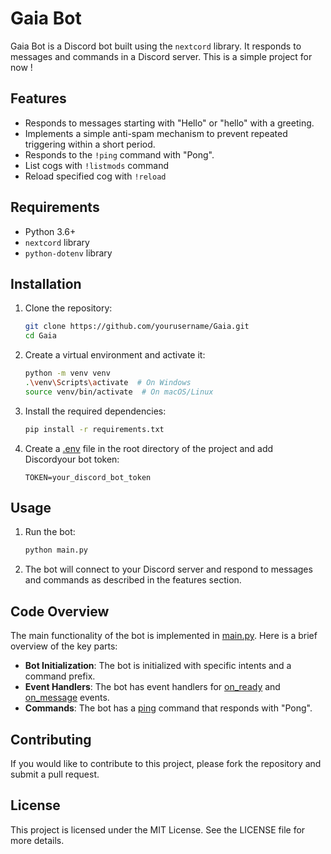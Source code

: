 # Gaia Bot

Gaia Bot is a Discord bot built using the `nextcord` library. It responds to messages and commands in a Discord server. This is a simple project for now !

## Features

- Responds to messages starting with "Hello" or "hello" with a greeting.
- Implements a simple anti-spam mechanism to prevent repeated triggering within a short period.
- Responds to the `!ping` command with "Pong".
- List cogs with `!listmods` command
- Reload specified cog with `!reload`<cogname>

## Requirements

- Python 3.6+
- `nextcord` library
- `python-dotenv` library

## Installation

1. Clone the repository:

    ```sh
    git clone https://github.com/yourusername/Gaia.git
    cd Gaia
    ```

2. Create a virtual environment and activate it:

    ```sh
    python -m venv venv
    .\venv\Scripts\activate  # On Windows
    source venv/bin/activate  # On macOS/Linux
    ```

3. Install the required dependencies:

    ```sh
    pip install -r requirements.txt
    ```

4. Create a [.env](http://_vscodecontentref_/1) file in the root directory of the project and add  Discordyour bot token:

    ```env
    TOKEN=your_discord_bot_token
    ```

## Usage

1. Run the bot:

    ```sh
    python main.py
    ```

2. The bot will connect to your Discord server and respond to messages and commands as described in the features section.

## Code Overview

The main functionality of the bot is implemented in [main.py](http://_vscodecontentref_/2). Here is a brief overview of the key parts:

- **Bot Initialization**: The bot is initialized with specific intents and a command prefix.
- **Event Handlers**: The bot has event handlers for [on_ready](http://_vscodecontentref_/3) and [on_message](http://_vscodecontentref_/4) events.
- **Commands**: The bot has a [ping](http://_vscodecontentref_/5) command that responds with "Pong".

## Contributing

If you would like to contribute to this project, please fork the repository and submit a pull request.

## License

This project is licensed under the MIT License. See the LICENSE file for more details.